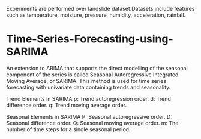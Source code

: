Experiments are performed over landslide dataset.Datasets include features such as temperature, moisture, pressure, humidity,  acceleration, rainfall.

# Time-Series-Forecasting-using-SARIMA
An extension to ARIMA that supports the direct modelling of the seasonal component of the series is called Seasonal Autoregressive Integrated Moving Average, or SARIMA. This method is used for time series forecasting with univariate data containing trends and seasonality.

Trend Elements in SARIMA
p: Trend autoregression order.
d: Trend difference order.
q: Trend moving average order.

Seasonal Elements in SARIMA
P: Seasonal autoregressive order.
D: Seasonal difference order.
Q: Seasonal moving average order.
m: The number of time steps for a single seasonal period.
